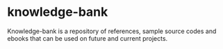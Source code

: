 # knowledge-bank
Knowledge-bank is a repository of references, sample source codes and ebooks that can be used on future and current projects.
